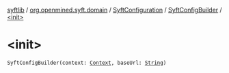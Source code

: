 [syftlib](../../../index.md) / [org.openmined.syft.domain](../../index.md) / [SyftConfiguration](../index.md) / [SyftConfigBuilder](index.md) / [&lt;init&gt;](./-init-.md)

# &lt;init&gt;

`SyftConfigBuilder(context: `[`Context`](https://developer.android.com/reference/android/content/Context.html)`, baseUrl: `[`String`](https://kotlinlang.org/api/latest/jvm/stdlib/kotlin/-string/index.html)`)`